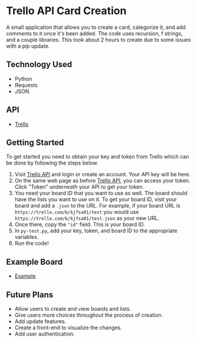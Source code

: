 # Trello API Card Creation

A small application that allows you to create a card, categorize it, and add comments to it once it's been added. The code uses recursion, f strings, and a couple libraries. This took about 2 hours to create due to some issues with a pip update.

## Technology Used

* Python
* Requests
* JSON

## API
* [Trello](https://developer.atlassian.com/cloud/trello/guides/rest-api/api-introduction/)

## Getting Started

To get started you need to obtain your key and token from Trello which can be done by following the steps below.

1. Visit [Trello API](https://trello.com/app-key) and login or create an account. Your API key will be here.
2. On the same web page as before [Trello API](https://trello.com/app-key), you can access your token. Click "Token" underneath your API to get your token.
3. You need your board ID that you want to use as well. The board should have the lists you want to use on it. To get your board ID, visit your board and add a `.json` to the URL. For example, if your board URL is `https://trello.com/b/kjfsa01/test` you would use `https://trello.com/b/kjfsa01/test.json` as your new URL.
4. Once there, copy the `"id"` field. This is your board ID.
5. In `py-test.py`, add your key, token, and board ID to the appropriate variables.
6. Run the code!

## Example Board

* [Example](https://trello.com/b/kU1YjQA0/cpc-code-test)

## Future Plans

* Allow users to create and view boards and lists.
* Give users more choices throughout the process of creation.
* Add update features.
* Create a front-end to visualize the changes.
* Add user authentication.